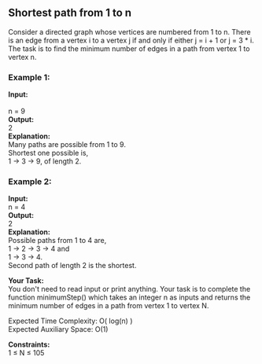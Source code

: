 <h2>Shortest path from 1 to n</h2>

Consider a directed graph whose vertices are numbered from 1 to n. There is an edge from a vertex i to a vertex j if and only if either j = i + 1 or j = 3 * i. The task is to find the minimum number of edges in a path from vertex 1 to vertex n.

<h3>Example 1:</h3>

**Input:**  <br>  
n = 9  <br>
**Output:**  <br>
2  <br>
**Explanation:**  <br>
Many paths are possible from 1 to 9.  <br>
Shortest one possible is,  <br>
1 -> 3 -> 9, of length 2.  <br>


<h3>Example 2:</h3>

**Input:**  <br>
n = 4  <br>
**Output:**  <br>
2  <br>
**Explanation:**  <br>
Possible paths from 1 to 4 are,  <br>
1 -> 2 -> 3 -> 4 and  <br>
1 -> 3 -> 4.  <br>
Second path of length 2 is the shortest.  <br>

**Your Task:**  <br>
You don't need to read input or print anything. Your task is to complete the function minimumStep() which takes an integer n as inputs and returns the minimum number of edges in a path from vertex 1 to vertex N.    <br>

Expected Time Complexity: O( log(n) )  <br>
Expected Auxiliary Space: O(1)  <br>

**Constraints:**  <br>
1 ≤ N ≤ 105  <br>
